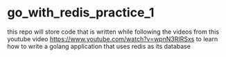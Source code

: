 # go_with_redis_practice_1
this repo will store code that is written while following the videos from this youtube video https://www.youtube.com/watch?v=wpnN3RIRSxs to learn how to write a golang application that uses redis as its database
